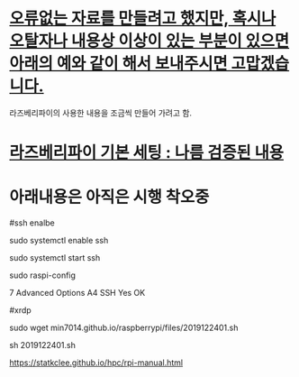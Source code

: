 # [오류없는 자료를 만들려고 했지만, 혹시나 오탈자나 내용상 이상이 있는 부분이 있으면 아래의 예와 같이 해서 보내주시면 고맙겠습니다.](https://open.kakao.com/o/s3m08dTb) 




라즈베리파이의 사용한 내용을 조금씩 만들어 가려고 함.

# [라즈베리파이 기본 세팅 : 나름 검증된 내용](./files/2020010202.md) 

# 아래내용은 아직은 시행 착오중


#ssh enalbe

sudo systemctl enable ssh

sudo systemctl start ssh

sudo raspi-config

7 Advanced Options 
A4 SSH
Yes
OK

#xrdp

sudo wget min7014.github.io/raspberrypi/files/2019122401.sh 

sh 2019122401.sh 



https://statkclee.github.io/hpc/rpi-manual.html

